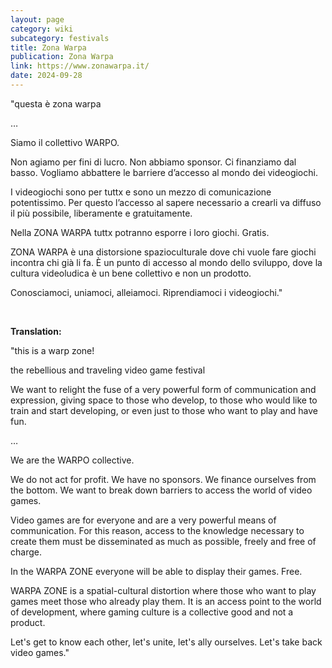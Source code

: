 ```yaml
---
layout: page
category: wiki
subcategory: festivals
title: Zona Warpa
publication: Zona Warpa
link: https://www.zonawarpa.it/
date: 2024-09-28
---
```


"questa è zona warpa

…

Siamo il collettivo WARPO.

Non agiamo per fini di lucro. Non abbiamo sponsor. Ci finanziamo dal basso. Vogliamo abbattere le barriere d’accesso al mondo dei videogiochi.

I videogiochi sono per tuttx e sono un mezzo di comunicazione potentissimo. Per questo l’accesso al sapere necessario a crearli va diffuso il più possibile, liberamente e gratuitamente.

Nella ZONA WARPA tuttx potranno esporre i loro giochi. Gratis.

ZONA WARPA è una distorsione spazioculturale dove chi vuole fare giochi incontra chi già li fa. È un punto di accesso al mondo dello sviluppo, dove la cultura videoludica è un bene collettivo e non un prodotto.

Conosciamoci, uniamoci, alleiamoci. Riprendiamoci i videogiochi."

<br>

**Translation:**

"this is a warp zone!

the rebellious and traveling video game festival

We want to relight the fuse of a very powerful form of communication and expression, giving space to those who develop, to those who would like to train and start developing, or even just to those who want to play and have fun.

…

We are the WARPO collective.

We do not act for profit. We have no sponsors. We finance ourselves from the bottom. We want to break down barriers to access the world of video games.

Video games are for everyone and are a very powerful means of communication. For this reason, access to the knowledge necessary to create them must be disseminated as much as possible, freely and free of charge.

In the WARPA ZONE everyone will be able to display their games. Free.

WARPA ZONE is a spatial-cultural distortion where those who want to play games meet those who already play them. It is an access point to the world of development, where gaming culture is a collective good and not a product.

Let's get to know each other, let's unite, let's ally ourselves. Let's take back video games."
